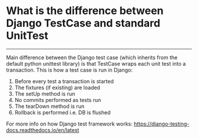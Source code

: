 # What is the difference between Django TestCase and standard UnitTest

---

Main difference between the Django test case (which inherits from the default python unittest library) is that TestCase wraps each unit test into a transaction. This is how a test case is run in Django:

1. Before every test a transaction is started
2. The fixtures (if existing) are loaded
3. The setUp method is run
4. No commits performed as tests run
5. The tearDown method is run
6. Rollback is performed i.e. DB is flushed

For more info on how Django test framework works: https://django-testing-docs.readthedocs.io/en/latest
